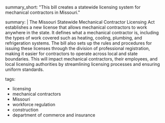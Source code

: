 summary_short: "This bill creates a statewide licensing system for mechanical contractors in Missouri."

summary: |
  The Missouri Statewide Mechanical Contractor Licensing Act establishes a new license that allows mechanical contractors to work anywhere in the state. It defines what a mechanical contractor is, including the types of work covered such as heating, cooling, plumbing, and refrigeration systems. The bill also sets up the rules and procedures for issuing these licenses through the division of professional registration, making it easier for contractors to operate across local and state boundaries. This will impact mechanical contractors, their employees, and local licensing authorities by streamlining licensing processes and ensuring uniform standards.

tags:
  - licensing
  - mechanical contractors
  - Missouri
  - workforce regulation
  - construction
  - department of commerce and insurance
